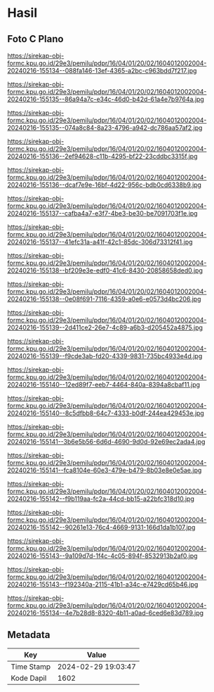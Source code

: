 # Hasil

## Foto C Plano

https://sirekap-obj-formc.kpu.go.id/29e3/pemilu/pdpr/16/04/01/20/02/1604012002004-20240216-155134--088fa146-13ef-4365-a2bc-c963bdd7f217.jpg

https://sirekap-obj-formc.kpu.go.id/29e3/pemilu/pdpr/16/04/01/20/02/1604012002004-20240216-155135--86a94a7c-e34c-46d0-b42d-61a4e7b9764a.jpg

https://sirekap-obj-formc.kpu.go.id/29e3/pemilu/pdpr/16/04/01/20/02/1604012002004-20240216-155135--074a8c84-8a23-4796-a942-dc786aa57af2.jpg

https://sirekap-obj-formc.kpu.go.id/29e3/pemilu/pdpr/16/04/01/20/02/1604012002004-20240216-155136--2ef94628-c11b-4295-bf22-23cddbc3315f.jpg

https://sirekap-obj-formc.kpu.go.id/29e3/pemilu/pdpr/16/04/01/20/02/1604012002004-20240216-155136--dcaf7e9e-16bf-4d22-956c-bdb0cd6338b9.jpg

https://sirekap-obj-formc.kpu.go.id/29e3/pemilu/pdpr/16/04/01/20/02/1604012002004-20240216-155137--cafba4a7-e3f7-4be3-be30-be7091703f1e.jpg

https://sirekap-obj-formc.kpu.go.id/29e3/pemilu/pdpr/16/04/01/20/02/1604012002004-20240216-155137--41efc31a-a41f-42c1-85dc-306d73312f41.jpg

https://sirekap-obj-formc.kpu.go.id/29e3/pemilu/pdpr/16/04/01/20/02/1604012002004-20240216-155138--bf209e3e-edf0-41c6-8430-20858658ded0.jpg

https://sirekap-obj-formc.kpu.go.id/29e3/pemilu/pdpr/16/04/01/20/02/1604012002004-20240216-155138--0e08f691-7116-4359-a0e6-e0573d4bc206.jpg

https://sirekap-obj-formc.kpu.go.id/29e3/pemilu/pdpr/16/04/01/20/02/1604012002004-20240216-155139--2d411ce2-26e7-4c89-a6b3-d205452a4875.jpg

https://sirekap-obj-formc.kpu.go.id/29e3/pemilu/pdpr/16/04/01/20/02/1604012002004-20240216-155139--f9cde3ab-fd20-4339-9831-735bc4933e4d.jpg

https://sirekap-obj-formc.kpu.go.id/29e3/pemilu/pdpr/16/04/01/20/02/1604012002004-20240216-155140--12ed89f7-eeb7-4464-840a-8394a8cbaf11.jpg

https://sirekap-obj-formc.kpu.go.id/29e3/pemilu/pdpr/16/04/01/20/02/1604012002004-20240216-155140--8c5dfbb8-64c7-4333-b0df-244ea429453e.jpg

https://sirekap-obj-formc.kpu.go.id/29e3/pemilu/pdpr/16/04/01/20/02/1604012002004-20240216-155141--3b6e5b56-6d6d-4690-9d0d-92e69ec2ada4.jpg

https://sirekap-obj-formc.kpu.go.id/29e3/pemilu/pdpr/16/04/01/20/02/1604012002004-20240216-155141--fca8104e-60e3-479e-b479-8b03e8e0e5ae.jpg

https://sirekap-obj-formc.kpu.go.id/29e3/pemilu/pdpr/16/04/01/20/02/1604012002004-20240216-155142--f9b119aa-fc2a-44cd-bb15-a22bfc318d10.jpg

https://sirekap-obj-formc.kpu.go.id/29e3/pemilu/pdpr/16/04/01/20/02/1604012002004-20240216-155142--90261e13-76c4-4669-9131-166d1da1b107.jpg

https://sirekap-obj-formc.kpu.go.id/29e3/pemilu/pdpr/16/04/01/20/02/1604012002004-20240216-155143--9a109d7d-1f4c-4c05-894f-8532913b2af0.jpg

https://sirekap-obj-formc.kpu.go.id/29e3/pemilu/pdpr/16/04/01/20/02/1604012002004-20240216-155143--f192340a-2115-41b1-a34c-e7429cd65b46.jpg

https://sirekap-obj-formc.kpu.go.id/29e3/pemilu/pdpr/16/04/01/20/02/1604012002004-20240216-155134--4e7b28d8-8320-4b11-a0ad-6ced6e83d789.jpg


## Metadata

| Key        | Value               |
| ---------- | ------------------- |
| Time Stamp | 2024-02-29 19:03:47 |
| Kode Dapil | 1602                |



